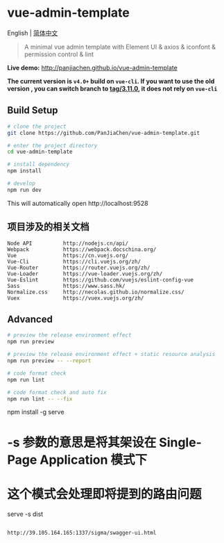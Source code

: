 # vue-admin-template

English | [简体中文](./README-zh.md)

> A minimal vue admin template with Element UI & axios & iconfont & permission control & lint

**Live demo:** http://panjiachen.github.io/vue-admin-template


**The current version is `v4.0+` build on `vue-cli`. If you want to use the old version , you can switch branch to [tag/3.11.0](https://github.com/PanJiaChen/vue-admin-template/tree/tag/3.11.0), it does not rely on `vue-cli`**

## Build Setup


```bash
# clone the project
git clone https://github.com/PanJiaChen/vue-admin-template.git

# enter the project directory
cd vue-admin-template

# install dependency
npm install

# develop
npm run dev
```

This will automatically open http://localhost:9528

## 项目涉及的相关文档
```
Node API          http://nodejs.cn/api/
Webpack           https://webpack.docschina.org/
Vue               https://cn.vuejs.org/
Vue-Cli           https://cli.vuejs.org/zh/
Vue-Router        https://router.vuejs.org/zh/
Vue-Loader        https://vue-loader.vuejs.org/zh/
Vue-Eslint        https://github.com/vuejs/eslint-config-vue
Sass              https://www.sass.hk/
Normalize.css     http://necolas.github.io/normalize.css/
Vuex              https://vuex.vuejs.org/zh/
```

## Advanced

```bash
# preview the release environment effect
npm run preview

# preview the release environment effect + static resource analysis
npm run preview -- --report

# code format check
npm run lint

# code format check and auto fix
npm run lint -- --fix
```
npm install -g serve
# -s 参数的意思是将其架设在 Single-Page Application 模式下
# 这个模式会处理即将提到的路由问题
serve -s dist
```

http://39.105.164.165:1337/sigma/swagger-ui.html